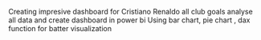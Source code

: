 Creating impresive dashboard for Cristiano Renaldo all club goals
analyse all data and create dashboard in power bi
Using bar chart, pie chart , dax function for batter visualization 
